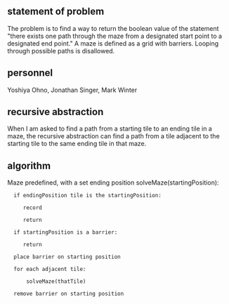 ## statement of problem
The problem is to find a way to return the boolean value of the statement "there exists one path through the maze from a designated start point to a designated end point."
A maze is defined as a grid with barriers.
Looping through possible paths is disallowed.
## personnel
Yoshiya Ohno, Jonathan Singer, Mark Winter
## recursive abstraction
When I am asked to find a path from a starting tile to an ending tile in a maze, the recursive abstraction can find a path from a tile adjacent to the starting tile to the same ending tile in that maze.
## algorithm
Maze predefined, with a set ending position
solveMaze(startingPosition):

      if endingPosition tile is the startingPosition:
      
         record
	 
         return
	 
      if startingPosition is a barrier:
      
         return
	 
      place barrier on starting position
      
      for each adjacent tile:
      
          solveMaze(thatTile)
	  
      remove barrier on starting position
      
